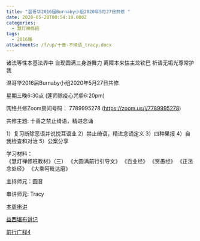 ```yaml
---
title: "温哥华2016届Burnaby小组2020年5月27日共修 "
date: 2020-05-28T00:54:19.000Z
categories:
  - 慧灯禅修班
tags:
  - 2016届
attachments: /f/up/十善-不绮语_tracy.docx
---
```

诸法等性本基法界中 自现圆满三身游舞力 离障本来怙主龙钦巴 祈请无垢光尊常护我

温哥华2016届Burnaby小组2020年5月27日共修 

星期三晚6:30点 (莲师除疫心咒@6:20pm)

网络共修Zoom房间号码： 7789995278 (<https://zoom.us/j/7789995278>)

共修主题: 十善之禁止绮语，精进念诵

1）复习断除恶语并说悦耳语业
2）禁止绮语，精进念诵定义
3）四种果报
4）自我检查和对治
5）公案分享

学习材料：  
《慧灯禅修班教材》（三） 
《大圆满前行引导文》
《百业经》
《贤愚经》
《正法念处经》
《大乘阿毗达磨》

主持师兄：圆音

串讲师兄: Tracy


[本周串讲](http://huidengchanxiu.net/hdv/f/up/十善-不绮语_tracy.docx)

[益西堪布讲记](http://huidengchanxiu.net/hdv/f/up/因果益西.pdf)

[前行广释4](http://huidengchanxiu.net/hdv/f/up/前行广释4.pdf)
